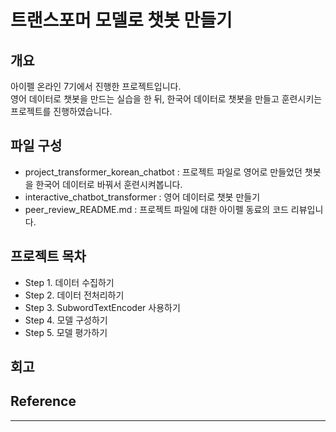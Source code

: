 # 트랜스포머 모델로 챗봇 만들기

## 개요   
아이펠 온라인 7기에서 진행한 프로젝트입니다.  
영어 데이터로 챗봇을 만드는 실습을 한 뒤, 한국어 데이터로 챗봇을 만들고 훈련시키는 프로젝트를 진행하였습니다.  

## 파일 구성
- project_transformer_korean_chatbot : 프로젝트 파일로 영어로 만들었던 챗봇을 한국어 데이터로 바꿔서 훈련시켜봅니다. 
- interactive_chatbot_transformer : 영어 데이터로 챗봇 만들기
- peer_review_README.md : 프로젝트 파일에 대한 아이펠 동료의 코드 리뷰입니다.

## 프로젝트 목차
- Step 1. 데이터 수집하기
- Step 2. 데이터 전처리하기
- Step 3. SubwordTextEncoder 사용하기
- Step 4. 모델 구성하기
- Step 5. 모델 평가하기

## 회고

## Reference
---

